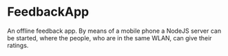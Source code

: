 # FeedbackApp
An offline feedback app. By means of a mobile phone a NodeJS server can be started, where the people, who are in the same WLAN, can give their ratings.
